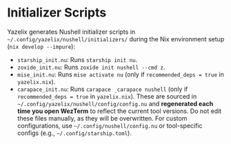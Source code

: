 # Initializer Scripts

Yazelix generates Nushell initializer scripts in `~/.config/yazelix/nushell/initializers/` during the Nix environment setup (`nix develop --impure`):
- `starship_init.nu`: Runs `starship init nu`.
- `zoxide_init.nu`: Runs `zoxide init nushell --cmd z`.
- `mise_init.nu`: Runs `mise activate nu` (only if `recommended_deps = true` in `yazelix.nix`).
- `carapace_init.nu`: Runs `carapace _carapace nushell` (only if `recommended_deps = true` in `yazelix.nix`).
These are sourced in `~/.config/yazelix/nushell/config/config.nu` and **regenerated each time you open WezTerm** to reflect the current tool versions. Do not edit these files manually, as they will be overwritten. For custom configurations, use `~/.config/nushell/config.nu` or tool-specific configs (e.g., `~/.config/starship.toml`).

